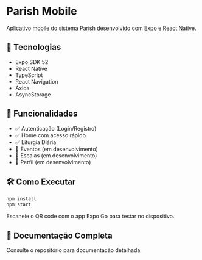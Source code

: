 # Parish Mobile

Aplicativo mobile do sistema Parish desenvolvido com Expo e React Native.

## 🚀 Tecnologias

- Expo SDK 52
- React Native
- TypeScript
- React Navigation
- Axios
- AsyncStorage

## 📱 Funcionalidades

- ✅ Autenticação (Login/Registro)
- ✅ Home com acesso rápido
- ✅ Liturgia Diária
- 🚧 Eventos (em desenvolvimento)
- 🚧 Escalas (em desenvolvimento)
- 🚧 Perfil (em desenvolvimento)

## 🛠️ Como Executar

```bash
npm install
npm start
```

Escaneie o QR code com o app Expo Go para testar no dispositivo.

## 📖 Documentação Completa

Consulte o repositório para documentação detalhada.

